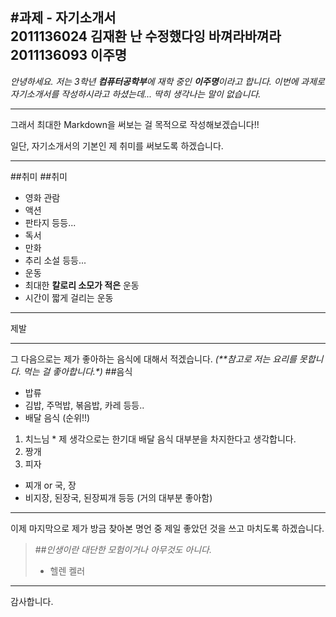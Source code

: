 
#**과제 - 자기소개서**  
  2011136024 김재환 난 수정했다잉 바껴라바껴라
  2011136093 이주명
 ---
 
 *안녕하세요.*
  _저는 3학년 **컴퓨터공학부**에 재학 중인 **이주명**이라고 합니다._
  _이번에 과제로 자기소개서를 작성하시라고 하셨는데... 딱히 생각나는 말이 없습니다._
  
 ---
 그래서 최대한 Markdown을 써보는 걸 목적으로 작성해보겠습니다!!
  
 일단, 자기소개서의 기본인 제 취미를 써보도록 하겠습니다.
 
 ---
 ##취미
 ##취미
 - 영화 관람
  - 액션
  - 판타지 등등...
 - 독서 
  - 만화 
  - 추리 소설 등등...
 - 운동
  - 최대한 **칼로리 소모가 적은** 운동
  - 시간이 짧게 걸리는 운동
 ---
 
 제발


 ---
 그 다음으로는 제가 좋아하는 음식에 대해서 적겠습니다.
 _(**참고로 저는 요리를 못합니다. 먹는 걸 좋아합니다.*)_
 ##음식
 * 밥류
  * 김밥, 주먹밥, 볶음밥, 카레 등등..
 * 배달 음식 (순위!!)
  1.  치느님 
    * 제 생각으로는 한기대 배달 음식 대부분을 차지한다고 생각합니다.
  2. 짱개
  3. 피자
 * 찌개 or 국, 장
  * 비지장, 된장국, 된장찌개 등등 (거의 대부분 좋아함)
 
 ---
 
 이제 마지막으로 제가 방금 찾아본 명언 중 제일 좋았던 것을 쓰고 마치도록 하겠습니다.
 
 >##*인생이란 대단한 모험이거나 아무것도 아니다.*
 >- 헬렌 켈러
 
 ---

 감사합니다.
